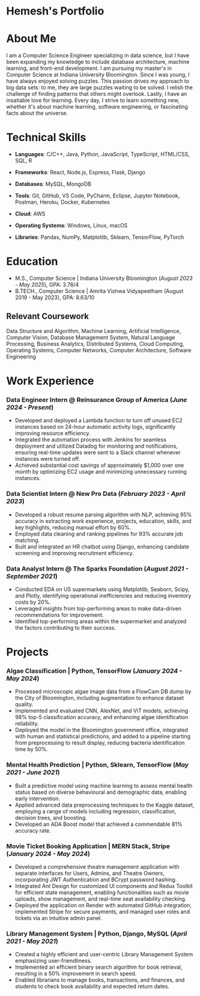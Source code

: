 # Hemesh's Portfolio
# About Me
I am a Computer Science Engineer specializing in data science, but I have been expanding my knowledge to include database architecture, machine learning, and front-end development. I am pursuing my master's in Computer Science at Indiana University Bloomington. Since I was young, I have always enjoyed solving puzzles. This passion drives my approach to big data sets: to me, they are large puzzles waiting to be solved. I relish the challenge of finding patterns that others might overlook. Lastly, I have an insatiable love for learning. Every day, I strive to learn something new, whether it's about machine learning, software engineering, or fascinating facts about the universe.

# Technical Skills

- **Languages**: C/C++, Java, Python, JavaScript, TypeScript, HTML/CSS, SQL, R

- **Frameworks**: React, Node.js, Express, Flask, Django

- **Databases**: MySQL, MongoDB

- **Tools**: Git, GitHub, VS Code, PyCharm, Eclipse, Jupyter Notebook, Postman, Heroku, Docker, Kubernetes

- **Cloud**: AWS

- **Operating Systems**: Windows, Linux, macOS

- **Libraries**: Pandas, NumPy, Matplotlib, Sklearn, TensorFlow, PyTorch


# Education
- M.S., Computer Science | Indiana University Bloomington (_August 2023 - May 2025_), GPA: 3.76/4											       		
- B.TECH., Computer Science | Amrita Vishwa Vidyapeetham (August 2019 - May 2023), GPA: 8.63/10

## Relevant Coursework
Data Structure and Algorithm, Machine Learning, Artificial Intelligence, Computer Vision, Database Management System, Natural Language Processing, Business Analytics, Distributed Systems, Cloud Computing, Operating Systems, Computer Networks, Computer Architecture, Software Engineering

# Work Experience
### **Data Engineer Intern @ Reinsurance Group of America (_June 2024 - Present_)**
- Developed and deployed a Lambda function to turn off unused EC2 instances based on 24-hour automatic activity logs, significantly improving resource efficiency.
- Integrated the automation process with Jenkins for seamless deployment and utilized Datadog for monitoring and notifications, ensuring real-time updates were sent to a Slack channel whenever instances were turned off.
- Achieved substantial cost savings of approximately $1,000 over one month by optimizing EC2 usage and minimizing unnecessary running instances.

### **Data Scientist Intern @ New Pro Data (_February 2023 - April 2023_)**
- Developed a robust resume parsing algorithm with NLP, achieving 95% accuracy in extracting work experience, projects, education, skills, and key highlights, reducing manual effort by 60%.
- Employed data cleaning and ranking pipelines for 93% accurate job matching.
- Built and integrated an HR chatbot using Django, enhancing candidate screening and improving recruitment efficiency.

### **Data Analyst Intern @ The Sparks Foundation (_August 2021 - September 2021_)**
- Conducted EDA on US supermarkets using Matplotlib, Seaborn, Scipy, and Plotly, identifying operational inefficiencies and reducing inventory costs by 20%.
- Leveraged insights from top-performing areas to make data-driven recommendations for improvement.
- Identified top-performing areas within the supermarket and analyzed the factors contributing to their success.


# Projects
### **Algae Classification | Python, TensorFlow (_January 2024 - May 2024_)**
- Processed microscopic algae image data from a FlowCam DB dump by the City of Bloomington, including augmentation to enhance dataset quality.
- Implemented and evaluated CNN, AlexNet, and ViT models, achieving 98% top-5 classification accuracy, and enhancing algae identification reliability.
- Deployed the model in the Bloomington government office, integrated with human and statistical predictions, and added to a pipeline starting from preprocessing to result display, reducing bacteria identification time by 50%.

### **Mental Health Prediction | Python, Sklearn, TensorFlow (_May 2021 - June 2021_)**
- Built a predictive model using machine learning to assess mental health status based on diverse behavioural and demographic data, enabling early intervention.
- Applied advanced data preprocessing techniques to the Kaggle dataset, employing a range of models including regression, classification, decision trees, and boosting.
- Developed an ADA Boost model that achieved a commendable 81% accuracy rate.

### **Movie Ticket Booking Application | MERN Stack, Stripe (_January 2024 - May 2024_)**
- Developed a comprehensive theatre management application with separate interfaces for Users, Admins, and Theatre Owners, incorporating JWT Authentication and BCrypt password hashing.
- Integrated Ant Design for customized UI components and Redux Toolkit for efficient state management, enabling functionalities such as movie uploads, show management, and real-time seat availability checking.
- Deployed the application on Render with automated GitHub integration, implemented Stripe for secure payments, and managed user roles and tickets via an intuitive admin panel.

### **Library Management System | Python, Django, MySQL (_April 2021 - May 2021_)**
- Created a highly efficient and user-centric Library Management System emphasizing user-friendliness.
- Implemented an efficient binary search algorithm for book retrieval, resulting in a 50% improvement in search speed.
- Enabled librarians to manage books, transactions, and finances, and students to check book availability and expected return dates.


